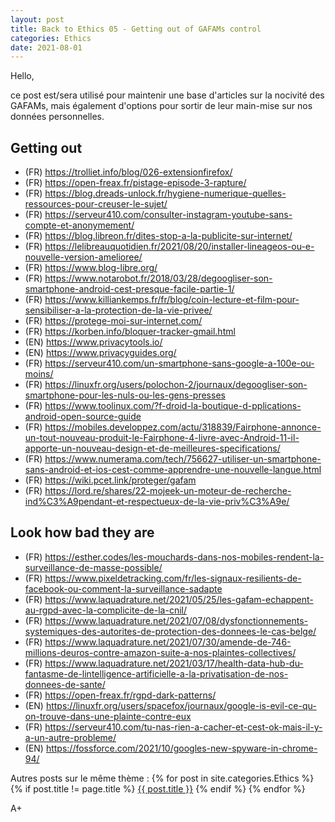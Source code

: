 ```yaml
---
layout: post
title: Back to Ethics 05 - Getting out of GAFAMs control
categories: Ethics
date: 2021-08-01
---
```


Hello,

ce post est/sera utilisé pour maintenir une base d'articles sur la nocivité des GAFAMs, mais également d'options pour sortir de leur main-mise sur nos données personnelles.

## Getting out
- (FR) <https://trolliet.info/blog/026-extensionfirefox/>
- (FR) <https://open-freax.fr/pistage-episode-3-rapture/>
- (FR) <https://blog.dreads-unlock.fr/hygiene-numerique-quelles-ressources-pour-creuser-le-sujet/>
- (FR) <https://serveur410.com/consulter-instagram-youtube-sans-compte-et-anonymement/>
- (FR) <https://blog.libreon.fr/dites-stop-a-la-publicite-sur-internet/>
- (FR) <https://lelibreauquotidien.fr/2021/08/20/installer-lineageos-ou-e-nouvelle-version-amelioree/>
- (FR) <https://www.blog-libre.org/>
- (FR) <https://www.notarobot.fr/2018/03/28/degoogliser-son-smartphone-android-cest-presque-facile-partie-1/>
- (FR) <https://www.killiankemps.fr/fr/blog/coin-lecture-et-film-pour-sensibiliser-a-la-protection-de-la-vie-privee/>
- (FR) <https://protege-moi-sur-internet.com/>
- (FR) <https://korben.info/bloquer-tracker-gmail.html>
- (EN) <https://www.privacytools.io/>
- (EN) <https://www.privacyguides.org/>
- (FR) <https://serveur410.com/un-smartphone-sans-google-a-100e-ou-moins/>
- (FR) <https://linuxfr.org/users/polochon-2/journaux/degoogliser-son-smartphone-pour-les-nuls-ou-les-gens-presses>
- (FR) <https://www.toolinux.com/?f-droid-la-boutique-d-pplications-android-open-source-guide>
- (FR) <https://mobiles.developpez.com/actu/318839/Fairphone-annonce-un-tout-nouveau-produit-le-Fairphone-4-livre-avec-Android-11-il-apporte-un-nouveau-design-et-de-meilleures-specifications/>
- (FR) <https://www.numerama.com/tech/756627-utiliser-un-smartphone-sans-android-et-ios-cest-comme-apprendre-une-nouvelle-langue.html>
- (FR) <https://wiki.pcet.link/proteger/gafam>
- (FR) <https://lord.re/shares/22-mojeek-un-moteur-de-recherche-ind%C3%A9pendant-et-respectueux-de-la-vie-priv%C3%A9e/>

## Look how bad they are
- (FR) <https://esther.codes/les-mouchards-dans-nos-mobiles-rendent-la-surveillance-de-masse-possible/>
- (FR) <https://www.pixeldetracking.com/fr/les-signaux-resilients-de-facebook-ou-comment-la-surveillance-sadapte>
- (FR) <https://www.laquadrature.net/2021/05/25/les-gafam-echappent-au-rgpd-avec-la-complicite-de-la-cnil/>
- (FR) <https://www.laquadrature.net/2021/07/08/dysfonctionnements-systemiques-des-autorites-de-protection-des-donnees-le-cas-belge/>
- (FR) <https://www.laquadrature.net/2021/07/30/amende-de-746-millions-deuros-contre-amazon-suite-a-nos-plaintes-collectives/>
- (FR) <https://www.laquadrature.net/2021/03/17/health-data-hub-du-fantasme-de-lintelligence-artificielle-a-la-privatisation-de-nos-donnees-de-sante/>
- (FR) <https://open-freax.fr/rgpd-dark-patterns/>
- (EN) <https://linuxfr.org/users/spacefox/journaux/google-is-evil-ce-qu-on-trouve-dans-une-plainte-contre-eux>
- (FR) <https://serveur410.com/tu-nas-rien-a-cacher-et-cest-ok-mais-il-y-a-un-autre-probleme/>
- (EN) <https://fossforce.com/2021/10/googles-new-spyware-in-chrome-94/>


Autres posts sur le même thème :
{% for post in site.categories.Ethics %}
{% if post.title != page.title %}
<a href="{{ post.url }}">{{ post.title }}</a>
{% endif %}
{% endfor %}

A+
